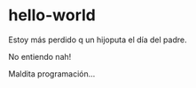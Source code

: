 # hello-world
Estoy más perdido q un hijoputa el día del padre.

No entiendo nah!

Maldita programación...
